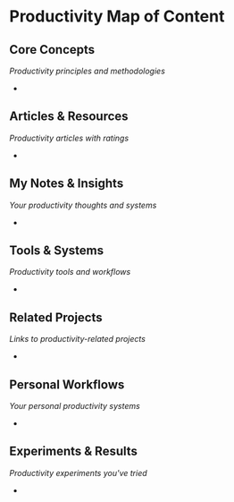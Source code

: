 # Productivity Map of Content

## Core Concepts
*Productivity principles and methodologies*

- 

## Articles & Resources
*Productivity articles with ratings*

- 

## My Notes & Insights
*Your productivity thoughts and systems*

- 

## Tools & Systems
*Productivity tools and workflows*

- 

## Related Projects
*Links to productivity-related projects*

- 

## Personal Workflows
*Your personal productivity systems*

- 

## Experiments & Results
*Productivity experiments you've tried*

- 
